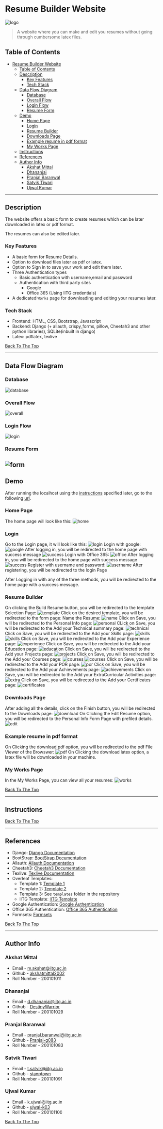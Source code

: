 # Resume Builder Website
![logo](images/resume.png)
> A website where you can make and edit you resumes without going through cumbersome latex files.

## Table of Contents
- [Resume Builder Website](#resume-builder-website)
  - [Table of Contents](#table-of-contents)
  - [Description](#description)
    - [Key Features](#key-features)
    - [Tech Stack](#tech-stack)
  - [Data Flow Diagram](#data-flow-diagram)
    - [Database](#database)
    - [Overall Flow](#overall-flow)
    - [Login Flow](#login-flow)
    - [Resume Form](#resume-form)
  - [Demo](#demo)
    - [Home Page](#home-page)
    - [Login](#login)
    - [Resume Builder](#resume-builder)
    - [Downloads Page](#downloads-page)
    - [Example resume in pdf format](#example-resume-in-pdf-format)
    - [My Works Page](#my-works-page)
  - [Instructions](#instructions)
  - [References](#references)
  - [Author Info](#author-info)
    - [Akshat Mittal](#akshat-mittal)
    - [Dhananjai](#dhananjai)
    - [Pranjal Baranwal](#pranjal-baranwal)
    - [Satvik Tiwari](#satvik-tiwari)
    - [Ujwal Kumar](#ujwal-kumar)
---
## Description
The website offers a basic form to create resumes which can be later downloaded in latex or pdf format.

The resumes can also be edited later.

### Key Features
- A basic form for Resume Details.
- Option to download files later as pdf or latex.
- Option to Sign in to save your work and edit them later.
- Three Authentication types
    * Basic authentication with username,email and password
    * Authentication with third party sites
        * Google
        * Office 365 (Using IITG credentials)
- A dedicated `Works` page for downloading and editing your resumes later.

### Tech Stack
- Frontend: HTML, CSS, Bootstrap, Javascript
- Backend: Django (+ allauth, crispy_forms, pillow, Cheetah3 and other python libraries), SQLite(inbuilt in django)
- Latex: pdflatex, texlive

[Back To The Top](#resume-builder-website)

---
## Data Flow Diagram

### Database

![database](images/Database.jpg)
### Overall Flow

![overall](images/OverallFlow.jpg)
### Login Flow
![login](images/Login.jpg)

### Resume Form
![form](images/ResumeForm.jpg)
---

## Demo
After running the localhost using the [instructions](#instructions) specified later, go to the following [url](http://localhost:8000).

### Home Page
The home page will look like this:
![home](images/HomePage.jpeg)
### Login
Go to the Login page, it will look like this:
![login](images/LoginPage.jpeg)
Login with google:
![google](images/GoogleLoginRedirect.jpeg)
After logging in, you will be redirected to the home page with success message
![success](images/SuccessLoginGmail.jpeg)
Login with Office 365:
![office](images/MicrosoftLOginRedirect.jpeg)
After logging in, you will be redirected to the home page with success message
![success](images/SuccessLoginMIcrosoft.jpeg)
Register with username and password:
![username](images/SignupWithEmailPage.jpeg)
After registering, you will be redirected to the login Page

After Logging in with any of the three methods, you will be redirected to the home page with a success message.

### Resume Builder
On clicking the Build Resume button, you will be redirected to the template Selection Page:
![template](images/TemplateSelectionPage.jpeg)
Click on  the desired template, you will be redirected to the form page:
Name the Resume:
![name](images/AddResumeName.jpeg)
Click on Save, you will be redirected to the Personal Info page:
![personal](images/AddPersonalDetail.jpeg)
CLick on Save, you will be redirected to the Add your Technical summary page:
![technical](images/AddSummary.jpeg)
Click on Save, you will be redirected to the Add your Skills page:
![skills](images/AddSkill.jpeg)
![skills](images/AddSkill2.jpeg)
Click on Save, you will be redirected to the Add your Experience page:
![experience](images/AddExperience.jpeg)
Click on Save, you will be redirected to the Add your Education page:
![education](images/AddEducation.jpeg)
Click on Save, you will be redirected to the Add your Projects page:
![projects](images/AddProjects.jpeg)
Click on Save, you will be redirected to the Add your Courses page:
![courses](images/AddCourses.jpeg)
![courses](images/AddCourses2.jpeg)
Click on Save, you will be redirected to the Add your POR page:
![por](images/AddPOR.jpeg)
Click on Save, you will be redirected to the Add your Achievements page:
![achievements](images/AddAchievements.jpeg)
Click on Save, you will be redirected to the Add your ExtraCurricular Activities page:
![extra](images/AddExtraCurricular.jpeg)
Click on Save, you will be redirected to the Add your Certificates page:
![certificates](images/AddCertificates.jpeg)

### Downloads Page
After adding all the details, click on the Finish button, you will be redirected to the Downloads page:
![download](images/ViewResume.jpeg)
On Clicking the Edit Resume option, you will be redirected to the Personal Info Form Page with prefiled details.
![edit](images/EditResume.jpeg)

### Example resume in pdf format
On Clicking the download pdf option, you will be redirected to the pdf File Viewer of the Browswer:
![pdf](images/DownloadResume.png)
On Clicking the download latex option, a latex file will be downloaded in your machine.


### My Works Page
In the My Works Page, you can view all your resumes:
![works](images/MyWorks.jpeg)


[Back To The Top](#resume-builder-website)


---
## Instructions

[Back To The Top](#resume-builder-website)

---
## References
- Django: [Django Documentation](https://docs.djangoproject.com/en/3.0/intro/tutorial01/)
- BootStrap: [BootStrap Documentation](https://getbootstrap.com/docs/4.3/getting-started/introduction/)
- Allauth: [Allauth Documentation](https://django-allauth.readthedocs.io/en/latest/installation.html)
- Cheetah3: [Cheetah3 Documentation](https://cheetahtemplate.org/docs/users_guide_html_multipage/index.html)
- Texlive: [Texlive Documentation](https://www.tug.org/texlive/doc/texlive-en/texlive-en.html)
- Overleaf Templates:
    - Template 1: [Template 1](https://www.overleaf.com/latex/templates/altacv-nicolasomar-fork/htfpmrwhbwpw)
    - Template 2: [Template 2](https://www.overleaf.com/latex/templates/resume-template-by-krishna-priyatham-potluri/cykhvmybxmjz)
    - Template 3: See `templates` folder in the repository
    - IITG Template: [IITG Template](https://www.overleaf.com/latex/templates/iit-guwahati-resume/fvqtppmzhvxn)
- Google Authentication: [Google Authentication](https://django-allauth.readthedocs.io/en/latest/providers.html#google)
- Office 365 Authentication: [Office 365 Authentication](https://django-allauth.readthedocs.io/en/latest/providers.html#microsoft-graph)
- Formsets: [Formsets](https://docs.djangoproject.com/en/4.0/topics/forms/formsets/)

[Back To The Top](#resume-builder-website)

---
## Author Info

### Akshat Mittal
- Email - [m.akshat@iitg.ac.in](mailto:m.akshat@iitg.ac.in)
- Github - [akshatmittal2002](https://github.com/akshatmittal2002)
- Roll Number - 200101011

### Dhananjai
- Email - [d.dhananjai@iitg.ac.in](mailto:d.dhananjai@iitg.ac.in)
- Github - [DestinyWarrior](https://github.com/DestinyWarrior)
- Roll Number - 200101029

### Pranjal Baranwal
- Email - [pranjal.baranwal@iitg.ac.in](mailto:pranjal.baranwal@iitg.ac.in)
- Github - [Pranjal-g083](https://github.com/Pranjal-g083)
- Roll Number - 200101083

### Satvik Tiwari
- Email - [t.satvik@iitg.ac.in](mailto:t.satvik@iitg.ac.in)
- Github - [stanptown](https://github.com/stanptown)
- Roll Number - 200101091

### Ujwal Kumar
- Email - [k.ujwal@iitg.ac.in](mailto:k.ujwal@iitg.ac.in)
- Github - [ujwal-k03](https://github.com/ujwal-k03)
- Roll Number - 200101100

[Back To The Top](#resume-builder-website)
